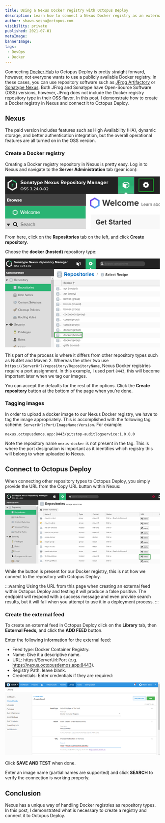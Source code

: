 ```yaml
---
title: Using a Nexus Docker registry with Octopus Deploy
description: Learn how to connect a Nexus Docker registry as an external feed to Octopus Deploy
author: shawn.sesna@octopus.com
visibility: private
published: 2021-07-01
metaImage: 
bannerImage: 
tags:
 - DevOps
 - Docker
---
```


Connecting [Docker Hub](https://hub.docker.com) to Octopus Deploy is pretty straight forward, however, not everyone wants to use a publicly available Docker registry.  In these cases, you can use repository software such as [JFrog Artifactory](https://jfrog.com/artifactory) or [Sonatype Nexus](https://www.sonatype.com/product-nexus-repository).  Both JFrog and Sonatype have Open-Source Software (OSS) versions, however, JFrog does not include the Docker registry repository type in their OSS flavor.  In this post, I demonstrate how to create a Docker registry in Nexus and connect it to Octopus Deploy.

## Nexus
The paid version includes features such as High Availability (HA), dynamic storage, and better authentication integration, but the overall operational features are all turned on in the OSS version.

### Create a Docker registry
Creating a Docker registry repository in Nexus is pretty easy. Log in to Nexus and navigate to the **Server Administration** tab (gear icon):

![](nexus-server-administration.png "width=500")

From here, click on the **Repositories** tab on the left, and click **Create repository**.

Choose the **docker (hosted)** repository type:

![](nexus-docker-hosted.png "width=500")

This part of the process is where it differs from other repository types such as NuGet and Maven 2.  Whereas the other two use `https://ServerUrl/repository/RepositoryName`, Nexus Docker registries require a port assignment.  In this example, I used port `8443`, this will become important later when we tag our images.

You can accept the defaults for the rest of the options.  Click the **Create repository** button at the bottom of the page when you’re done.

### Tagging images

In order to upload a docker image to our Nexus Docker registry, we have to tag the image appropriately.  This is accomplished with the following tag scheme: `ServerUrl:Port/ImageName:Version`.  For example:

```
nexus.octopusdemos.app:8443/pitstop-auditlogservice:1.0.0.0
```

Note the repository name `nexus-docker` is not present in the tag.  This is where the port designation is important as it identifies which registry this will belong to when uploaded to Nexus.

## Connect to Octopus Deploy

When connecting other repository types to Octopus Deploy, you simply provide the URL from the Copy URL button within Nexus:

![](nexus-copy-url.png "width=500")

While the button is present for our Docker registry, this is not how we connect to the repository with Octopus Deploy.

:::warning
Using the URL from this page when creating an external feed within Octopus Deploy and testing it will produce a false positive. The endpoint will respond with a success message and even provide search results, but it will fail when you attempt to use it in a deployment process.
:::

### Create the external feed
To create an external feed in Octopus Deploy click on the **Library** tab, then **External Feeds**, and click the **ADD FEED** button.

Enter the following information for the external feed:
- Feed type: Docker Container Registry.
- Name: Give it a descriptive name.
- URL: https://ServerUrl:Port (e.g. https://nexus.octopusdemos.app:8443).
- Registry Path: leave blank.
- Credentials: Enter credentials if they are required:

![](octopus-docker-external-feed.png "width=500")

Click **SAVE AND TEST** when done.

Enter an image name (partial names are supported) and click **SEARCH** to verify the connection is working properly.

## Conclusion

Nexus has a unique way of handling Docker registries as repository types.  In this post, I demonstrated what is necessary to create a registry and connect it to Octopus Deploy.